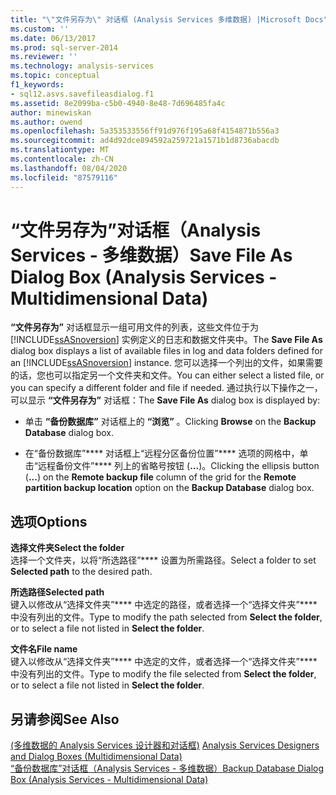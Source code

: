 ```yaml
---
title: "\"文件另存为\" 对话框 (Analysis Services 多维数据) |Microsoft Docs"
ms.custom: ''
ms.date: 06/13/2017
ms.prod: sql-server-2014
ms.reviewer: ''
ms.technology: analysis-services
ms.topic: conceptual
f1_keywords:
- sql12.asvs.savefileasdialog.f1
ms.assetid: 8e2099ba-c5b0-4940-8e48-7d696485fa4c
author: minewiskan
ms.author: owend
ms.openlocfilehash: 5a353533556ff91d976f195a68f4154871b556a3
ms.sourcegitcommit: ad4d92dce894592a259721a1571b1d8736abacdb
ms.translationtype: MT
ms.contentlocale: zh-CN
ms.lasthandoff: 08/04/2020
ms.locfileid: "87579116"
---
```

# <a name="save-file-as-dialog-box-analysis-services---multidimensional-data"></a><span data-ttu-id="3a1a2-102">“文件另存为”对话框（Analysis Services - 多维数据）</span><span class="sxs-lookup"><span data-stu-id="3a1a2-102">Save File As Dialog Box (Analysis Services - Multidimensional Data)</span></span>
  <span data-ttu-id="3a1a2-103">**“文件另存为”** 对话框显示一组可用文件的列表，这些文件位于为 [!INCLUDE[ssASnoversion](../includes/ssasnoversion-md.md)] 实例定义的日志和数据文件夹中。</span><span class="sxs-lookup"><span data-stu-id="3a1a2-103">The **Save File As** dialog box displays a list of available files in log and data folders defined for an [!INCLUDE[ssASnoversion](../includes/ssasnoversion-md.md)] instance.</span></span> <span data-ttu-id="3a1a2-104">您可以选择一个列出的文件，如果需要的话，您也可以指定另一个文件夹和文件。</span><span class="sxs-lookup"><span data-stu-id="3a1a2-104">You can either select a listed file, or you can specify a different folder and file if needed.</span></span> <span data-ttu-id="3a1a2-105">通过执行以下操作之一，可以显示 **“文件另存为”** 对话框：</span><span class="sxs-lookup"><span data-stu-id="3a1a2-105">The **Save File As** dialog box is displayed by:</span></span>  
  
-   <span data-ttu-id="3a1a2-106">单击 **“备份数据库”** 对话框上的 **“浏览”** 。</span><span class="sxs-lookup"><span data-stu-id="3a1a2-106">Clicking **Browse** on the **Backup Database** dialog box.</span></span>  
  
-   <span data-ttu-id="3a1a2-107">在“备份数据库”\*\*\*\* 对话框上“远程分区备份位置”\*\*\*\* 选项的网格中，单击“远程备份文件”\*\*\*\* 列上的省略号按钮 (**...**)。</span><span class="sxs-lookup"><span data-stu-id="3a1a2-107">Clicking the ellipsis button (**...**) on the **Remote backup file** column of the grid for the **Remote partition backup location** option on the **Backup Database** dialog box.</span></span>  
  
## <a name="options"></a><span data-ttu-id="3a1a2-108">选项</span><span class="sxs-lookup"><span data-stu-id="3a1a2-108">Options</span></span>  
 <span data-ttu-id="3a1a2-109">**选择文件夹**</span><span class="sxs-lookup"><span data-stu-id="3a1a2-109">**Select the folder**</span></span>  
 <span data-ttu-id="3a1a2-110">选择一个文件夹，以将“所选路径”\*\*\*\* 设置为所需路径。</span><span class="sxs-lookup"><span data-stu-id="3a1a2-110">Select a folder to set **Selected path** to the desired path.</span></span>  
  
 <span data-ttu-id="3a1a2-111">**所选路径**</span><span class="sxs-lookup"><span data-stu-id="3a1a2-111">**Selected path**</span></span>  
 <span data-ttu-id="3a1a2-112">键入以修改从“选择文件夹”\*\*\*\* 中选定的路径，或者选择一个“选择文件夹”\*\*\*\* 中没有列出的文件。</span><span class="sxs-lookup"><span data-stu-id="3a1a2-112">Type to modify the path selected from **Select the folder**, or to select a file not listed in **Select the folder**.</span></span>  
  
 <span data-ttu-id="3a1a2-113">**文件名**</span><span class="sxs-lookup"><span data-stu-id="3a1a2-113">**File name**</span></span>  
 <span data-ttu-id="3a1a2-114">键入以修改从“选择文件夹”\*\*\*\* 中选定的文件，或者选择一个“选择文件夹”\*\*\*\* 中没有列出的文件。</span><span class="sxs-lookup"><span data-stu-id="3a1a2-114">Type to modify the file selected from **Select the folder**, or to select a file not listed in **Select the folder**.</span></span>  
  
## <a name="see-also"></a><span data-ttu-id="3a1a2-115">另请参阅</span><span class="sxs-lookup"><span data-stu-id="3a1a2-115">See Also</span></span>  
 <span data-ttu-id="3a1a2-116">[&#40;多维数据的 Analysis Services 设计器和对话框&#41;](analysis-services-designers-and-dialog-boxes-multidimensional-data.md) </span><span class="sxs-lookup"><span data-stu-id="3a1a2-116">[Analysis Services Designers and Dialog Boxes &#40;Multidimensional Data&#41;](analysis-services-designers-and-dialog-boxes-multidimensional-data.md) </span></span>  
 [<span data-ttu-id="3a1a2-117">“备份数据库”对话框（Analysis Services - 多维数据）</span><span class="sxs-lookup"><span data-stu-id="3a1a2-117">Backup Database Dialog Box &#40;Analysis Services - Multidimensional Data&#41;</span></span>](backup-database-dialog-box-analysis-services-multidimensional-data.md)  
  
  
